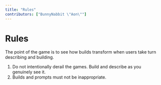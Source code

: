 ```yaml
---
title: "Rules"
contributors: ["BunnyNabbit \"Aon\""]
---
```

# Rules
The point of the game is to see how builds transform when users take turn describing and building.
1. Do not intentionally derail the games. Build and describe as you genuinely see it.
2. Builds and prompts must not be inappropriate.
